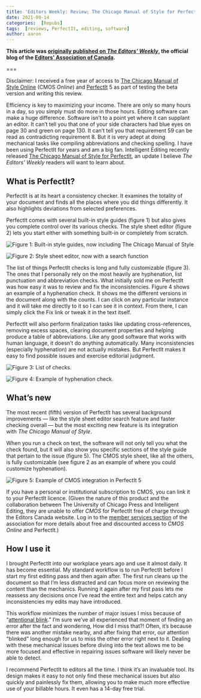 ```yaml
---
title: 'Editors Weekly: Review; The Chicago Manual of Style for PerfectIt'
date: 2021-09-14
categories:  [Repubs]
tags:  [reviews, PerfectIt, editing, software]
author: aaron
---
```


**This article was [originally published on *The Editors' Weekly*](https://blog.editors.ca/?p=9587), the official blog of the [Editors' Association of Canada](http://editors.ca).**

===

Disclaimer: I received a free year of access to [The Chicago Manual of
Style Online](https://www.chicagomanualofstyle.org/home.html) (CMOS *Online*)
and [PerfectIt](https://intelligentediting.com/) 5 as part of testing the beta
version and writing this review.

Efficiency is key to maximizing your income. There are only so many hours in a
day, so you simply must do more in those hours. Editing software can make a huge
difference. Software isn’t to a point yet where it can supplant an editor. It
can’t tell you that one of your side characters had blue eyes on page 30 and
green on page 130. It can’t tell you that requirement 59 can be read as
contradicting requirement 8. But it is very adept at doing mechanical tasks like
compiling abbreviations and checking spelling. I have been using PerfectIt for
years and am a big fan. Intelligent Editing recently released [The Chicago
Manual of Style for
PerfectIt](https://intelligentediting.com/product/whats-new/), an update I
believe *The Editors’ Weekly* readers will want to learn about.

## What is PerfectIt?

PerfectIt is at its heart a consistency checker. It examines the totality of
your document and finds all the places where you did things differently. It also
highlights deviations from selected preferences.

PerfectIt comes with several built-in style guides (figure 1) but also gives you
complete control over its various checks. The style sheet editor (figure 2) lets
you start either with something built-in or completely from scratch.

![Figure 1: Built-in style guides, now including *The Chicago Manual of Style*](figure01.png)

![Figure 2: Style sheet editor, now with a search function](figure02.png)

The list of things PerfectIt checks is long and fully customizable (figure 3).
The ones that I personally rely on the most heavily are hyphenation, list
punctuation and abbreviation checks. What initially sold me on PerfectIt was how
easy it was to review and fix the inconsistencies. Figure 4 shows an example of
a hyphenation check. It shows me the different versions in the document along
with the counts. I can click on any particular instance and it will take me
directly to it so I can see it in context. From there, I can simply click the
Fix link or tweak it in the text itself.

PerfectIt will also perform finalization tasks like updating cross-references,
removing excess spaces, clearing document properties and helping produce a table
of abbreviations. Like any good software that works with human language, it
doesn’t do anything automatically. Many inconsistencies (especially hyphenation)
are not actually mistakes. But PerfectIt makes it easy to find possible issues
and exercise editorial judgment.

![Figure 3: List of checks.](figure03.png)

![Figure 4: Example of hyphenation check.](figure04.png)

## What’s new

The most recent (fifth) version of PerfectIt has several background improvements
— like the style sheet editor search feature and faster checking overall — but
the most exciting new feature is its integration with *The Chicago Manual of
Style*.

When you run a check on text, the software will not only tell you what the check
found, but it will also show you specific sections of the style guide that
pertain to the issue (figure 5). The CMOS style sheet, like all the others, is
fully customizable (see figure 2 as an example of where you could customize
hyphenation).

![Figure 5: Example of CMOS integration in PerfectIt 5](figure05.png)

If you have a personal or institutional subscription to CMOS, you can link it to
your PerfectIt licence. (Given the nature of this product and the collaboration
between The University of Chicago Press and Intelligent Editing, they are unable
to offer *CMOS* for PerfectIt free of charge through the Editors Canada website.
Log in to the [member services
section](https://www.editors.ca/members/services/chicago-manual-style-online) of
the association for more details about free and discounted access to *CMOS
Online* and PerfectIt.)

## How I use it

I brought PerfectIt into our workplace years ago and use it almost daily. It has
become essential. My standard workflow is to run PerfectIt before I start my
first editing pass and then again after. The first run cleans up the document so
that I’m less distracted and can focus more on reviewing the content than the
mechanics. Running it again after my first pass lets me reassess any decisions
once I’ve read the entire text and helps catch any inconsistencies my edits may
have introduced.

This workflow minimizes the number of major issues I miss because of
“[attentional blink](http://www.scholarpedia.org/article/Attentional_blink).”
I’m sure we’ve all experienced that moment of finding an error after the fact
and wondering, How did I miss that?! Often, it’s because there was another
mistake nearby, and after fixing that error, our attention “blinked” long enough
for us to miss the other error right next to it. Dealing with these mechanical
issues before diving into the text allows me to be more focused and effective in
repairing issues software will likely never be able to detect.

I recommend PerfectIt to editors all the time. I think it’s an invaluable tool.
Its design makes it easy to not only find these mechanical issues but also
quickly and painlessly fix them, allowing you to make much more effective use of
your billable hours. It even has a 14-day free trial.
